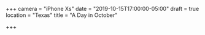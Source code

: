 +++
camera = "iPhone Xs"
date = "2019-10-15T17:00:00-05:00"
draft = true
location = "Texas"
title = "A Day in October"

+++
